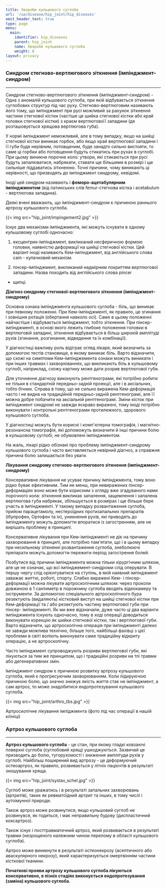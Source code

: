 ```yaml
---
title: Хвороби кульшового суглоба
url: '/ua/disease/hip_joint/hip_diseases'
omit_header_text: true
type: page
menu:
  main:
    identifier: hip_diseases
    parent: hip_joint
    name: Хвороби кульшового суглоба
    weight: 6
layout: privacy
---
```


### Синдром стегново-вертлюгового зіткнення (імпінджмент-синдром) 
****

Синдром стегново-вертлюгового зіткнення (імпінджмент-синдром) - Одна з аномалій кульшового суглоба, при якій
відбувається зіткнення суглобових структур під час руху. Стегново-вертлюговим називають його тому, що імпінджмент при
русі можливий за рахунок зіткнення частини стегнової кістки (частіше це шийка стегнової кістки або край головки
стегнової кістки) з краєм вертлюговоїї западини (де розташовується хрящова вертлюгова губа).

У нормі імпінджмент неможливий, але в тому випадку, якщо на шийці стегнової кістки виникає горбок, або якщо край
вертлюгової западини і її губи буде нерівним, потовщеним, буде занадто сильно вистояти, то саме ці горбки або потовщення
будуть стикатись при рухах в суглобі. При цьому виникне порочне коло: утвори, які стикаються при русі будуть
запалюватися, набрякати, ставати ще більшими в розмірі і ще сильніше піддаватись зіткненню. Точні причини, чому
виникають ці нерівності, що призводять до імпінджмент синдрому, невідомі.

Іноді цей синдром називають і **феморо-ацетабулярним імпінджментом** (від латинських слів femur-стегнова кістка і
acetabulum - вертлюгова западина).

Деякі вчені вважають, що імпінджмент-синдром є причиною раннього артрозу кульшового суглоба.

{{< img src="hip_joint/impingement2.jpg" >}}

Існує два механізми імпінджмента, які можуть існувати в одному кульшовому суглобі одночасно:

1) ексцентрик-імпінджмент, викликаний несферичною формою головки, наявністю деформації на шийці стегнової кістки. Цей
варіант іноді називають Кем-імпінджмент, від англійського слова cam - кулачковий механізм.

2) пінсер-імпінджмент, викликаний надмірним покриттям вертлюгової западини. Назва походить від англійського слова pincer
- щипці.

**Діагноз синдрому стегнової-вертлюгового зіткнення (імпінджмент-синдрому)**

Основна ознака імпінджмента кульшового суглоба - біль, що виникає при певному положенні. При Кем-імпінджменті, як
правило, це згинання і зовнішня ротація (обертання навколо осі). Саме в цьому положенні найчастіше і відбувається
імпінджмент, тобто зіткнення. При пінсер-імпінджменті, в основі якого лежить глибоке положення головки в вертлюговій
западині, зіткнення відбувається в більш широкій амплітуді рухів (згинання, розгинання, відведення та їх комбінації).

У діагностиці важливу роль відіграє огляд лікаря, який визначить за допомогою тестів становище, в якому виникає біль.
Варто відзначити, що схожі на симптоми Кем-імпінджемента ознаки можуть виникати і при інших травмах і захворюваннях, що
викликають біль в кульшовому суглобі, наприклад, схожу картину може дати розрив вертлюгової губи.

Для уточнення діагнозу виконують рентгенограми, які потрібно робити не тільки в стандартній передньо-задній проекції,
але і в аксіальних, тобто бічних. Справа в тому, що не сильно виражена Кем-деформація часто і не видна на традиційній
передньо-задній рентгенограмі, але її можна добре побачити на аксіальній рентгенограмі. Зміни кісток при імпінджмент
синдромі не завжди яскраво виражені, тому іноді потрібно виконувати і контрольні рентгенограми протилежного, здорового
кульшового суглоба.

У діагностиці можуть бути корисні і комп'ютерна томографія, і магнітно-резонансна томографія, які допоможуть визначити й
інші причини болю в кульшовому суглобі, не обумовлені імпінджментом.

На жаль, лікарі рідко обізнані про проблему імпінджмент-синдрому кульшового суглоба і часто виставляється невірний
діагноз, а справжня причина болю залишається без уваги.

**Лікування синдрому стегново-вертлюгового зіткнення (імпінджмент-синдрому)**

Консервативне лікування не усуває причину імпінджмента, тому воно рідко буває ефективним. Тим не менш, при невиражених
пінсер-деформаціях воно може бути корисним з огляду вже згадуваного нами порочного кола: зіткнення викликає запалення,
защемлення і запалена вертлюгова губа набрякає, збільшується в розмірах і ще більше бере участь в імпінджменті. У такому
випадку розвантаження суглоба, прийом парацетамолу, нестероїдних протизапальних препаратів (ібупрофен, Ортофен та ін),
уникнення рухів, які приводять до імпінджменту можуть допомогти впоратися із загостренням, але не вирішать проблему в
принципі.

Консервативне лікування при Кем-імпінджменті не діє на причину захворювання в принципі, але потрібно пам'ятати, що і в
цьому випадку при несильному зіткненні розвантаження суглоба, знеболюючі препарати можуть допомогти пережити період
загострення болей.

Позбутися від причини імпінджмента можна тільки хірургічним шляхом, але це не означає, що всі імпінджемент-синдроми слід
оперувати. В першу чергу слід орієнтуватися на ступінь, в якій наявний імпінджмент заважає життю, роботі, спорту. Слабко
виражені Кем- і пінсер-деформації можна лікувати артроскопічним шляхом: через проколи довжиною в 1 сантиметр в порожнину
суглоба вводять відеокамеру та інструменти. За допомогою спеціального артроскопічного бура резектують (видаляють)
кістковий виступ на шийці стегнової кістки при Кем-деформації та / або резектують частину вертлюгової губи при пінсер-
імпінджменті. Як ми вже відзначали, дуже часто ці два варіанти імпінджмента існують одночасно, тому в ході операції
доводиться виконувати корекцію як шийки стегнової кістки, так і вертлюгової губи. Варто відзначити, що артроскопічна
операція при імпінджменті далеко не завжди можлива технічно, більше того, найбільші фахівці з цієї проблеми в світі
воліють виконувати саме традиційну відкриту операцію, а не артроскопічну.

Часто імпінджмент супроводжують розриви вертлюгової губи, які лікуються за тим же принципом, що і традиційні розриви на
тлі травми або дегенеративних змін.

Імпінджмент синдром є причиною розвитку артрозу кульшового суглоба, який є прогресуючим захворюванням. Коли лідируючою
причиною болю, що значно знижує якість життя стає не імпінджмент, а сам артроз, то може знадобитися ендопротезування
кульшового суглоба.

{{< img src="hip_joint/arthro_tbs.jpg" >}}

Артроскопічне лікування імпіджмента (фото під час операції в нашій клініці)

### Артроз кульшового суглоба 
****

**Артроз кульшового суглоба** - це стан, при якому гладкі ковзаючі поверхні суглоба (суглобовий хрящ) ушкоджуються.
Зазвичай це призводить до болю, тугорухомості і зниження амплітуди рухів у суглобі. Найбільш поширений вид артрозу - це
деформуючий остеоартроз, як правило, розвивається у літніх пацієнтів в результаті зношування хряща.

{{< img src="hip_joint/systav_schel.jpg" >}}

Суглоб може уражатись і в результаті запальних захворювань (артритів), таких як ревматоїдний артрит та інших, в тому
числі і аутоімунної природи.

Також артроз може розвинутися, якщо кульшовий суглоб не розвинувся, як годиться, і має неправильну будову (диспластичний
коксартроз).

Також існує і посттравматичний артроз, який розвивається в результаті травми (незрощеного належним чином перелому в
області кульшового суглоба).

Артроз може виникнути в результаті остеонекрозу (асептичного або аваскулярного некрозу), який характеризується
омертвінням частини кісткової тканини.

**Початкові прояви артрозу кульшового суглоба лікуються консервативно, в пізніх стадіях виконується ендопротезування
(заміна) кульшового суглоба.** 
